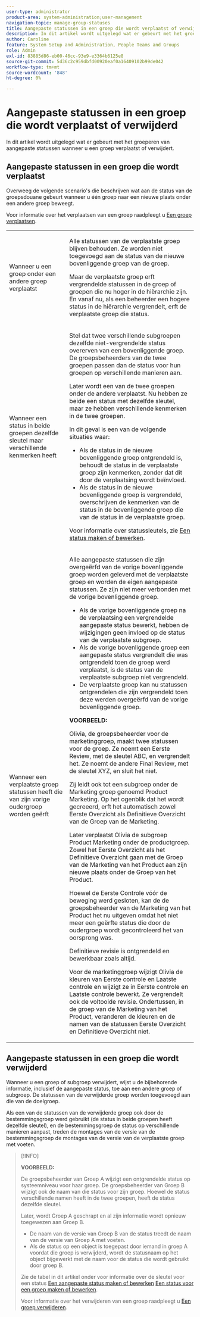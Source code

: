 ```yaml
---
user-type: administrator
product-area: system-administration;user-management
navigation-topic: manage-group-statuses
title: Aangepaste statussen in een groep die wordt verplaatst of verwijderd
description: In dit artikel wordt uitgelegd wat er gebeurt met het groeperen van aangepaste statussen wanneer u een groep verplaatst of verwijdert.
author: Caroline
feature: System Setup and Administration, People Teams and Groups
role: Admin
exl-id: 83885d86-eb00-46cc-93e9-e3364b6125e8
source-git-commit: 5d36c2c959dbfd00920eaf0a16409102b99de042
workflow-type: tm+mt
source-wordcount: '848'
ht-degree: 0%

---
```


# Aangepaste statussen in een groep die wordt verplaatst of verwijderd

In dit artikel wordt uitgelegd wat er gebeurt met het groeperen van aangepaste statussen wanneer u een groep verplaatst of verwijdert.

## Aangepaste statussen in een groep die wordt verplaatst

Overweeg de volgende scenario&#39;s die beschrijven wat aan de status van de groepsdouane gebeurt wanneer u één groep naar een nieuwe plaats onder een andere groep beweegt.

Voor informatie over het verplaatsen van een groep raadpleegt u [Een groep verplaatsen](../../../administration-and-setup/manage-groups/create-and-manage-groups/move-a-group.md).

<table style="table-layout:auto"> 
 <col> 
 </col> 
 <col> 
 </col> 
 <tbody> 
  <tr> 
   <td role="rowheader">Wanneer u een groep onder een andere groep verplaatst </td> 
   <td> <p>Alle statussen van de verplaatste groep blijven behouden. Ze worden niet toegevoegd aan de status van de nieuwe bovenliggende groep van de groep.</p> <p>Maar de verplaatste groep erft vergrendelde statussen in de groep of groepen die nu hoger in de hiërarchie zijn. En vanaf nu, als een beheerder een hogere status in de hiërarchie vergrendelt, erft de verplaatste groep die status.</p> </td> 
  </tr> 
  <tr> 
   <td role="rowheader">Wanneer een status in beide groepen dezelfde sleutel maar verschillende kenmerken heeft</td> 
   <td> <p>Stel dat twee verschillende subgroepen dezelfde niet-vergrendelde status overerven van een bovenliggende groep. De groepsbeheerders van de twee groepen passen dan de status voor hun groepen op verschillende manieren aan.</p> <p>Later wordt een van de twee groepen onder de andere verplaatst. Nu hebben ze beide een status met dezelfde sleutel, maar ze hebben verschillende kenmerken in de twee groepen.</p> <p>In dit geval is een van de volgende situaties waar:</p> 
    <ul> 
     <li>Als de status in de nieuwe bovenliggende groep ontgrendeld is, behoudt de status in de verplaatste groep zijn kenmerken, zonder dat dit door de verplaatsing wordt beïnvloed.</li> 
     <li>Als de status in de nieuwe bovenliggende groep is vergrendeld, overschrijven de kenmerken van de status in de bovenliggende groep die van de status in de verplaatste groep.</li> 
    </ul> <p>Voor informatie over statussleutels, zie <a href="../../../administration-and-setup/customize-workfront/creating-custom-status-and-priority-labels/create-or-edit-a-status.md" class="MCXref xref">Een status maken of bewerken</a>.</p> </td> 
  </tr> 
  <tr> 
   <td>Wanneer een verplaatste groep statussen heeft die van zijn vorige oudergroep worden geërft </td> 
   <td> <p>Alle aangepaste statussen die zijn overgeërfd van de vorige bovenliggende groep worden geleverd met de verplaatste groep en worden de eigen aangepaste statussen. Ze zijn niet meer verbonden met de vorige bovenliggende groep.</p> 
    <ul> 
     <li>Als de vorige bovenliggende groep na de verplaatsing een vergrendelde aangepaste status bewerkt, hebben de wijzigingen geen invloed op de status van de verplaatste subgroep.</li> 
     <li>Als de vorige bovenliggende groep een aangepaste status vergrendelt die was ontgrendeld toen de groep werd verplaatst, is de status van de verplaatste subgroep niet vergrendeld.</li> 
     <li>De verplaatste groep kan nu statussen ontgrendelen die zijn vergrendeld toen deze werden overgeërfd van de vorige bovenliggende groep.</li> 
    </ul> 
     <p><b>VOORBEELD:</b><p> 
     <p>Olivia, de groepsbeheerder voor de marketinggroep, maakt twee statussen voor de groep. Ze noemt een Eerste Review, met de sleutel ABC, en vergrendelt het. Ze noemt de andere Final Review, met de sleutel XYZ, en sluit het niet.</p> 
     <p>Zij leidt ook tot een subgroep onder de Marketing groep genoemd Product Marketing. Op het ogenblik dat het wordt gecreeerd, erft het automatisch zowel Eerste Overzicht als Definitieve Overzicht van de Groep van de Marketing.</p> 
     <p>Later verplaatst Olivia de subgroep Product Marketing onder de productgroep. Zowel het Eerste Overzicht als het Definitieve Overzicht gaan met de Groep van de Marketing van het Product aan zijn nieuwe plaats onder de Groep van het Product.</p> 
     <p>Hoewel de Eerste Controle vóór de beweging werd gesloten, kan de de groepsbeheerder van de Marketing van het Product het nu uitgeven omdat het niet meer een geërfte status die door de oudergroep wordt gecontroleerd het van oorsprong was.</p> 
     <p>Definitieve revisie is ontgrendeld en bewerkbaar zoals altijd.</p> 
     <p>Voor de marketinggroep wijzigt Olivia de kleuren van Eerste controle en Laatste controle en wijzigt ze in Eerste controle en Laatste controle bewerkt. Ze vergrendelt ook de voltooide revisie. Ondertussen, in de groep van de Marketing van het Product, veranderen de kleuren en de namen van de statussen Eerste Overzicht en Definitieve Overzicht niet.</p> 
    </div> </td> 
  </tr> 
 </tbody> 
</table>

## Aangepaste statussen in een groep die wordt verwijderd

Wanneer u een groep of subgroep verwijdert, wijst u de bijbehorende informatie, inclusief de aangepaste status, toe aan een andere groep of subgroep. De statussen van de verwijderde groep worden toegevoegd aan die van de doelgroep.

Als een van de statussen van de verwijderde groep ook door de bestemmingsgroep werd gebruikt (de status in beide groepen heeft dezelfde sleutel), en de bestemmingsgroep de status op verschillende manieren aanpast, treden de montages van de versie van de bestemmingsgroep de montages van de versie van de verplaatste groep met voeten.

>[!INFO]
>
>**VOORBEELD:**
>
>De groepsbeheerder van Groep A wijzigt een ontgrendelde status op systeemniveau voor haar groep. De groepsbeheerder van Groep B wijzigt ook de naam van die status voor zijn groep. Hoewel de status verschillende namen heeft in de twee groepen, heeft de status dezelfde sleutel.
>
>Later, wordt Groep A geschrapt en al zijn informatie wordt opnieuw toegewezen aan Groep B.
>
>* De naam van de versie van Groep B van de status treedt de naam van de versie van Groep A met voeten.
>* Als de status op een object is toegepast door iemand in groep A voordat die groep is verwijderd, wordt de statusnaam op het object bijgewerkt met de naam voor de status die wordt gebruikt door groep B.
>
>Zie de tabel in dit artikel onder voor informatie over de sleutel voor een status [Een aangepaste status maken of bewerken](../../../administration-and-setup/customize-workfront/creating-custom-status-and-priority-labels/create-or-edit-a-status.md#create) [Een status voor een groep maken of bewerken](../../../administration-and-setup/manage-groups/manage-group-statuses/create-or-edit-a-group-status.md#create).
>
>Voor informatie over het verwijderen van een groep raadpleegt u [Een groep verwijderen](../../../administration-and-setup/manage-groups/create-and-manage-groups/delete-a-group.md).
